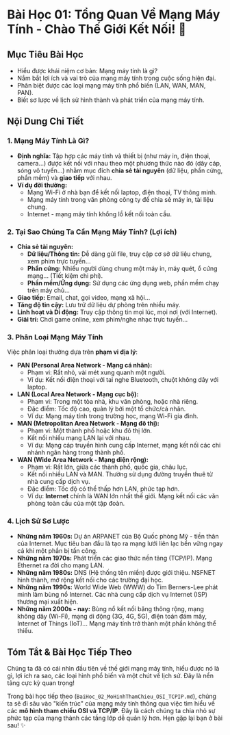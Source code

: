 # Bài Học 01: Tổng Quan Về Mạng Máy Tính - Chào Thế Giới Kết Nối! 👋

## Mục Tiêu Bài Học

*   Hiểu được khái niệm cơ bản: Mạng máy tính là gì?
*   Nắm bắt lợi ích và vai trò của mạng máy tính trong cuộc sống hiện đại.
*   Phân biệt được các loại mạng máy tính phổ biến (LAN, WAN, MAN, PAN).
*   Biết sơ lược về lịch sử hình thành và phát triển của mạng máy tính.

## Nội Dung Chi Tiết

### 1. Mạng Máy Tính Là Gì?

*   **Định nghĩa:** Tập hợp các máy tính và thiết bị (như máy in, điện thoại, camera...) được kết nối với nhau theo một phương thức nào đó (dây cáp, sóng vô tuyến...) nhằm mục đích **chia sẻ tài nguyên** (dữ liệu, phần cứng, phần mềm) và **giao tiếp** với nhau.
*   **Ví dụ đời thường:**
    *   Mạng Wi-Fi ở nhà bạn để kết nối laptop, điện thoại, TV thông minh.
    *   Mạng máy tính trong văn phòng công ty để chia sẻ máy in, tài liệu chung.
    *   Internet - mạng máy tính khổng lồ kết nối toàn cầu.

### 2. Tại Sao Chúng Ta Cần Mạng Máy Tính? (Lợi ích)

*   **Chia sẻ tài nguyên:**
    *   **Dữ liệu/Thông tin:** Dễ dàng gửi file, truy cập cơ sở dữ liệu chung, xem phim trực tuyến...
    *   **Phần cứng:** Nhiều người dùng chung một máy in, máy quét, ổ cứng mạng... (Tiết kiệm chi phí).
    *   **Phần mềm/Ứng dụng:** Sử dụng các ứng dụng web, phần mềm chạy trên máy chủ...
*   **Giao tiếp:** Email, chat, gọi video, mạng xã hội...
*   **Tăng độ tin cậy:** Lưu trữ dữ liệu dự phòng trên nhiều máy.
*   **Linh hoạt và Di động:** Truy cập thông tin mọi lúc, mọi nơi (với Internet).
*   **Giải trí:** Chơi game online, xem phim/nghe nhạc trực tuyến...

### 3. Phân Loại Mạng Máy Tính

Việc phân loại thường dựa trên **phạm vi địa lý**:

*   **PAN (Personal Area Network - Mạng cá nhân):**
    *   Phạm vi: Rất nhỏ, vài mét xung quanh một người.
    *   Ví dụ: Kết nối điện thoại với tai nghe Bluetooth, chuột không dây với laptop.
*   **LAN (Local Area Network - Mạng cục bộ):**
    *   Phạm vi: Trong một tòa nhà, khu văn phòng, hoặc nhà riêng.
    *   Đặc điểm: Tốc độ cao, quản lý bởi một tổ chức/cá nhân.
    *   Ví dụ: Mạng máy tính trong trường học, mạng Wi-Fi gia đình.
*   **MAN (Metropolitan Area Network - Mạng đô thị):**
    *   Phạm vi: Một thành phố hoặc khu đô thị lớn.
    *   Kết nối nhiều mạng LAN lại với nhau.
    *   Ví dụ: Mạng cáp truyền hình cung cấp Internet, mạng kết nối các chi nhánh ngân hàng trong thành phố.
*   **WAN (Wide Area Network - Mạng diện rộng):**
    *   Phạm vi: Rất lớn, giữa các thành phố, quốc gia, châu lục.
    *   Kết nối nhiều LAN và MAN. Thường sử dụng đường truyền thuê từ nhà cung cấp dịch vụ.
    *   Đặc điểm: Tốc độ có thể thấp hơn LAN, phức tạp hơn.
    *   Ví dụ: **Internet** chính là WAN lớn nhất thế giới. Mạng kết nối các văn phòng toàn cầu của một tập đoàn.

### 4. Lịch Sử Sơ Lược

*   **Những năm 1960s:** Dự án ARPANET của Bộ Quốc phòng Mỹ - tiền thân của Internet. Mục tiêu ban đầu là tạo ra mạng lưới liên lạc bền vững ngay cả khi một phần bị tấn công.
*   **Những năm 1970s:** Phát triển các giao thức nền tảng (TCP/IP). Mạng Ethernet ra đời cho mạng LAN.
*   **Những năm 1980s:** DNS (Hệ thống tên miền) được giới thiệu. NSFNET hình thành, mở rộng kết nối cho các trường đại học.
*   **Những năm 1990s:** World Wide Web (WWW) do Tim Berners-Lee phát minh làm bùng nổ Internet. Các nhà cung cấp dịch vụ Internet (ISP) thương mại xuất hiện.
*   **Những năm 2000s - nay:** Bùng nổ kết nối băng thông rộng, mạng không dây (Wi-Fi), mạng di động (3G, 4G, 5G), điện toán đám mây, Internet of Things (IoT)... Mạng máy tính trở thành một phần không thể thiếu.

## Tóm Tắt & Bài Học Tiếp Theo

Chúng ta đã có cái nhìn đầu tiên về thế giới mạng máy tính, hiểu được nó là gì, lợi ích ra sao, các loại hình phổ biến và một chút về lịch sử. Đây là nền tảng cực kỳ quan trọng!

Trong bài học tiếp theo (`BaiHoc_02_MoHinhThamChieu_OSI_TCPIP.md`), chúng ta sẽ đi sâu vào "kiến trúc" của mạng máy tính thông qua việc tìm hiểu về các **mô hình tham chiếu OSI và TCP/IP**. Đây là cách chúng ta chia nhỏ sự phức tạp của mạng thành các tầng lớp dễ quản lý hơn. Hẹn gặp lại bạn ở bài sau! ✨
